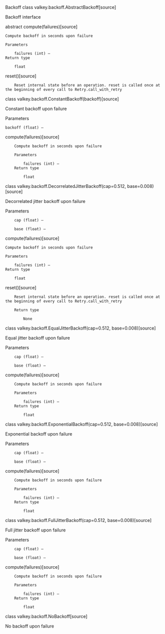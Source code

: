 Backoff
class valkey.backoff.AbstractBackoff[source]

Backoff interface

abstract compute(failures)[source]

    Compute backoff in seconds upon failure

    Parameters

        failures (int) –
    Return type

        float

reset()[source]

        Reset internal state before an operation. reset is called once at the beginning of every call to Retry.call_with_retry

class valkey.backoff.ConstantBackoff(backoff)[source]

Constant backoff upon failure

Parameters

    backoff (float) –

compute(failures)[source]

        Compute backoff in seconds upon failure

        Parameters

            failures (int) –
        Return type

            float

class valkey.backoff.DecorrelatedJitterBackoff(cap=0.512, base=0.008)[source]

Decorrelated jitter backoff upon failure

Parameters

        cap (float) –

        base (float) –

compute(failures)[source]

    Compute backoff in seconds upon failure

    Parameters

        failures (int) –
    Return type

        float

reset()[source]

        Reset internal state before an operation. reset is called once at the beginning of every call to Retry.call_with_retry

        Return type

            None

class valkey.backoff.EqualJitterBackoff(cap=0.512, base=0.008)[source]

Equal jitter backoff upon failure

Parameters

        cap (float) –

        base (float) –

compute(failures)[source]

        Compute backoff in seconds upon failure

        Parameters

            failures (int) –
        Return type

            float

class valkey.backoff.ExponentialBackoff(cap=0.512, base=0.008)[source]

Exponential backoff upon failure

Parameters

        cap (float) –

        base (float) –

compute(failures)[source]

        Compute backoff in seconds upon failure

        Parameters

            failures (int) –
        Return type

            float

class valkey.backoff.FullJitterBackoff(cap=0.512, base=0.008)[source]

Full jitter backoff upon failure

Parameters

        cap (float) –

        base (float) –

compute(failures)[source]

        Compute backoff in seconds upon failure

        Parameters

            failures (int) –
        Return type

            float

class valkey.backoff.NoBackoff[source]

No backoff upon failure